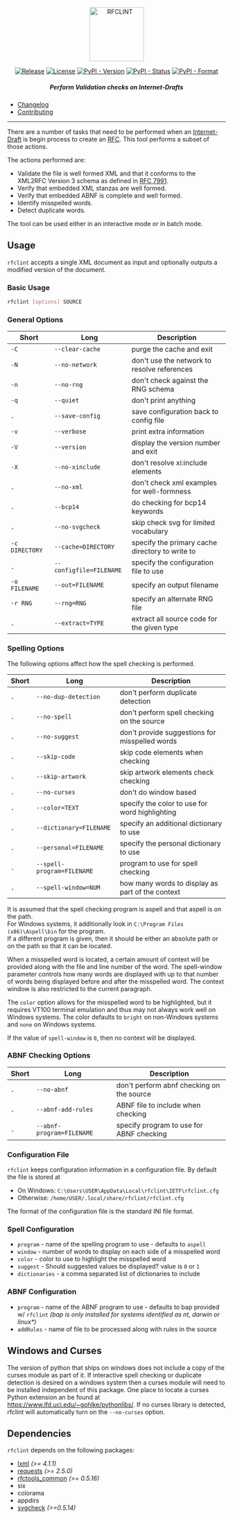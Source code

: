 <div align="center">
    
<img src="https://raw.githubusercontent.com/ietf-tools/common/main/assets/logos/rfclint.svg" alt="RFCLINT" height="125" />
    
[![Release](https://img.shields.io/github/release/ietf-tools/rfclint.svg?style=flat&maxAge=360)](https://github.com/ietf-tools/rfclint/releases)
[![License](https://img.shields.io/github/license/ietf-tools/rfclint)](https://github.com/ietf-tools/rfclint/blob/main/LICENSE)
[![PyPI - Version](https://img.shields.io/pypi/v/rfclint)](https://pypi.org/project/rfclint/)
[![PyPI - Status](https://img.shields.io/pypi/status/rfclint)](https://pypi.org/project/rfclint/)
[![PyPI - Format](https://img.shields.io/pypi/format/rfclint)](https://pypi.org/project/rfclint/)

##### Perform Validation checks on Internet-Drafts

</div>

- [Changelog](https://github.com/ietf-tools/rfclint/blob/main/CHANGELOG.md)
- [Contributing](https://github.com/ietf-tools/.github/blob/main/CONTRIBUTING.md)

---

There are a number of tasks that need to be performed when an [Internet-Draft](https://en.wikipedia.org/wiki/Internet_Draft) is begin process to create an [RFC](https://en.wikipedia.org/wiki/Request_for_Comments). This tool performs a subset of those actions.

The actions performed are:

- Validate the file is well formed XML and that it conforms to the XML2RFC Version 3 schema as defined in [RFC 7991](https://tools.ietf.org/html/rfc7991).
- Verify that embedded XML stanzas are well formed.
- Verify that embedded ABNF is complete and well formed.
- Identify misspelled words.
- Detect duplicate words.

The tool can be used either in an interactive mode or in batch mode.

## Usage

`rfclint` accepts a single XML document as input and optionally outputs a modified version
of the document.

### Basic Usage

```sh
rfclint [options] SOURCE
```

### General Options

|      Short     |           Long          |                   Description                   |
|----------------|-------------------------|-------------------------------------------------|
| `-C`           | `--clear-cache`         | purge the cache and exit                        |
| `-N`           | `--no-network`          | don't use the network to resolve references     |
| `-n`           | `--no-rng`              | don't check against the RNG schema              |
| `-q`           | `--quiet`               | don't print anything                            |
| `. `           | `--save-config`         | save configuration back to config file          |
| `-v`           | `--verbose`             | print extra information                         |
| `-V`           | `--version`             | display the version number and exit             |
| `-X`           | `--no-xinclude`         | don't resolve xi:include elements               |
| `.`            | `--no-xml`              | don't check xml examples for well-formness      |
| `.`            | `--bcp14`               | do checking for bcp14 keywords                  |
| `.`            | `--no-svgcheck`         | skip check svg for limited vocabulary           |
| `-c DIRECTORY` | `--cache=DIRECTORY`     | specify the primary cache directory to write to |
| `.`            | `--configfile=FILENAME` | specify the configuration file to use           |
| `-o FILENAME`  | `--out=FILENAME`        | specify an output filename                      |
| `-r RNG`       | `--rng=RNG`             | specify an alternate RNG file                   |
| `.`            | `--extract=TYPE`        | extract all source code for the given type      |

### Spelling Options

The following options affect how the spell checking is performed.

|  Short  |            Long            |                    Description                   |
|---------|----------------------------|--------------------------------------------------|
| `.`     | `--no-dup-detection`       | don't perform duplicate detection                |
| `.`     | `--no-spell`               | don't perform spell checking on the source       |
| `.`     | `--no-suggest`             | don't provide suggestions for misspelled words   |
| `.`     | `--skip-code`              | skip code elements when checking                 |
| `.`     | `--skip-artwork`           | skip artwork elements check checking             |
| `.`     | `--no-curses`              | don't do window based                            |
| `.`     | `--color=TEXT`             | specify the color to use for word highlighting   |
| `.`     | `--dictionary=FILENAME`    | specify an additional dictionary to use          |
| `.`     | `--personal=FILENAME`      | specify the personal dictionary to use           |
| `.`     | `--spell-program=FILENAME` | program to use for spell checking                |
| `.`     | `--spell-window=NUM`       | how many words to display as part of the context |

It is assumed that the spell checking program is aspell and that aspell is on the path.  
For Windows systems, it additionally look in `C:\Program Files (x86)\Aspell\bin` for the program.  
If a different program is given, then it should be either an absolute path or on the path so that it can be located.

When a misspelled word is located, a certain amount of context will be provided along with the file and line number of the word. The spell-window parameter controls how many words are displayed with up to that number of words being displayed before and after the misspelled word. The context window is also restricted to the current paragraph.

The `color` option allows for the misspelled word to be highlighted, but it requires VT100 terminal emulation and thus may not always work well on Windows systems. The color defaults to `bright` on non-Windows systems and `none` on Windows systems.

If the value of `spell-window` is `0`, then no context will be displayed.
    
### ABNF Checking Options
    
| Short | Long                      | Description                               |
|-------|---------------------------|-------------------------------------------|
| `.`   | `--no-abnf`               | don't perform abnf checking on the source |
| `.`   | `--abnf-add-rules`        | ABNF file to include when checking        |
| `.`   | `--abnf-program=FILENAME` | specify program to use for ABNF checking  |

### Configuration File

`rfclint` keeps configuration information in a configuration file. By default the file is stored at

- On Windows: `C:\Users\USER\AppData\Local\rfclint\IETF\rfclint.cfg`
- Otherwise: `/home/USER/.local/share/rfclint/rfclint.cfg`

The format of the configuration file is the standard INI file format.

### Spell Configuration

- `program` - name of the spelling program to use - defaults to `aspell`
- `window` - number of words to display on each side of a misspelled word
- `color` - color to use to highlight the misspelled word
- `suggest` - Should suggested values be displayed? value is `0` or `1`
- `dictionaries` - a comma separated list of dictionaries to include

### ABNF Configuration

- `program` - name of the ABNF program to use - defaults to bap provided w/ `rfclint` *(bap is only installed for systems identified as nt, darwin or linux\*)*
- `addRules` - name of file to be processed along with rules in the source

## Windows and Curses

The version of python that ships on windows does not include a copy of the curses module as part of it.
If interactive spell checking or duplicate detection is desired on a windows system then a curses module will need to be installed independent of this package.
One place to locate a curses Python extension an be found at https://www.lfd.uci.edu/~gohlke/pythonlibs/.
If no curses library is detected, rfclint will automatically turn on the `--no-curses` option.

## Dependencies

`rfclint` depends on the following packages:

- [lxml](http://lxml.de) *(>= 4.1.1)*
- [requests](http://docs.python-requests.org) *(>= 2.5.0)*
- [rfctools_common](https://pypi.python.org/pypi/pip) *(>= 0.5.16)*
- six
- colorama
- appdirs
- [svgcheck](https://pypi.python.org/pypi/svgcheck) *(>=0.5.14)*
